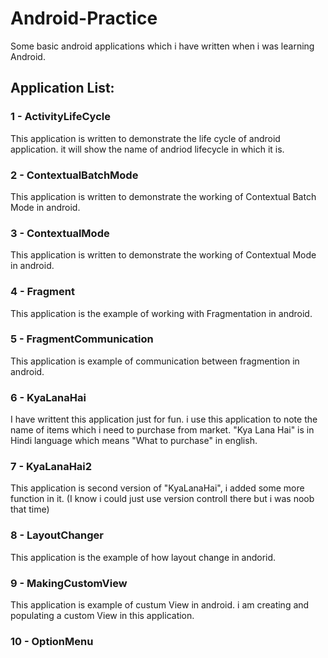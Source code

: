 # Android-Practice
Some basic android applications which i have written when i was learning Android.

## Application List:
### 1 - ActivityLifeCycle
  This application is written to demonstrate the life cycle of android application. it will show the name of andriod lifecycle in which it is.
  
### 2 - ContextualBatchMode
This application is written to demonstrate the working of Contextual Batch Mode in android.

### 3 - ContextualMode
This application is written to demonstrate the working of Contextual Mode in android.

### 4 - Fragment
This application is the example of working with Fragmentation in android.

### 5 - FragmentCommunication
This application is example of communication between fragmention in android.

### 6 - KyaLanaHai
I have writtent this application just for fun. i use this application to note the name of items which i need to purchase from market. "Kya Lana Hai" is in Hindi language which means "What to purchase" in english.

### 7 - KyaLanaHai2
This application is second version of "KyaLanaHai", i added some more function in it. (I know i could just use version controll there but i was noob that time)

### 8 - LayoutChanger
This application is the example of how layout change in andorid.

### 9 - MakingCustomView
This application is example of custum View in android. i am creating and populating a custom View in this application.

### 10 - OptionMenu
